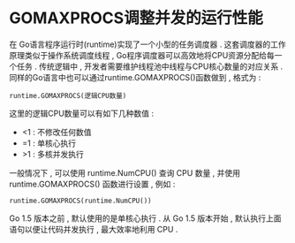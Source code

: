 # GOMAXPROCS调整并发的运行性能

在 Go语言程序运行时\(runtime\)实现了一个小型的任务调度器 . 这套调度器的工作原理类似于操作系统调度线程 , Go程序调度器可以高效地将CPU资源分配给每一个任务 . 传统逻辑中 , 开发者需要维护线程池中线程与CPU核心数量的对应关系 . 同样的Go语言中也可以通过runtime.GOMAXPROCS\(\)函数做到 , 格式为 : 

```
runtime.GOMAXPROCS(逻辑CPU数量)
```

这里的逻辑CPU数量可以有如下几种数值 : 

* &lt;1 : 不修改任何数值
* =1 : 单核心执行
* &gt;1 : 多核并发执行

一般情况下 , 可以使用 runtime.NumCPU\(\) 查询 CPU 数量 , 并使用 runtime.GOMAXPROCS\(\) 函数进行设置 , 例如 : 

```
runtime.GOMAXPROCS(runtime.NumCPU())
```

Go 1.5 版本之前 , 默认使用的是单核心执行 . 从 Go 1.5 版本开始 , 默认执行上面语句以便让代码并发执行 , 最大效率地利用 CPU . 



